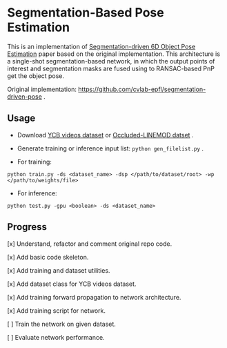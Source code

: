 # Segmentation-Based Pose Estimation

This is an implementation of [Segmentation-driven 6D Object Pose Estimation](https://arxiv.org/abs/1812.02541) paper based on the original implementation. This architecture is a single-shot segmentation-based network, in which the output points of interest and segmentation masks are fused using to RANSAC-based PnP  get the object pose.

Original implementation: https://github.com/cvlab-epfl/segmentation-driven-pose . 

## Usage

- Download [YCB videos dataset](https://rse-lab.cs.washington.edu/projects/posecnn/) or [Occluded-LINEMOD datset](https://hci.iwr.uni-heidelberg.de/vislearn/iccv2015-occlusion-challenge/) .

- Generate training or inference input list: 
`python gen_filelist.py` .

- For training:

```
python train.py -ds <dataset_name> -dsp </path/to/dataset/root> -wp </path/to/weights/file>
```

- For inference:
```
python test.py -gpu <boolean> -ds <dataset_name>
```

## Progress

[x] Understand, refactor and comment original repo code.

[x] Add basic code skeleton.

[x] Add training and dataset utilities.

[x] Add dataset class for YCB videos dataset.

[x] Add training forward propagation to network architecture.

[x] Add training script for network.

[ ] Train the network on given dataset.

[ ] Evaluate network performance.